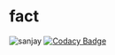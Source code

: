 # fact
![sanjay](https://travis-ci.org/sanjay762132/fact.svg?branch=master)
[![Codacy Badge](https://api.codacy.com/project/badge/Grade/aa189e23455c4d48a89a3fd0d2c11b62)](https://www.codacy.com/app/sanjay762132/fact?utm_source=github.com&amp;utm_medium=referral&amp;utm_content=sanjay762132/fact&amp;utm_campaign=Badge_Grade)
